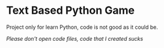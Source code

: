 # Text Based Python Game

Project only for learn Python, code is not good as it could be.


*Please don't open code files, code that I created sucks*
